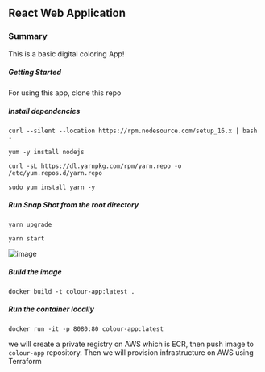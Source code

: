 ## React Web Application

### Summary
This is a basic digital coloring App! 

##### Getting Started
For using this app,  clone this repo

##### Install dependencies

`curl --silent --location https://rpm.nodesource.com/setup_16.x | bash -`

`yum -y install nodejs`

`curl -sL https://dl.yarnpkg.com/rpm/yarn.repo -o /etc/yum.repos.d/yarn.repo`

`sudo yum install yarn -y`

##### Run Snap Shot from the root directory

`yarn upgrade`

`yarn start`

![image](https://user-images.githubusercontent.com/66196388/182698138-ca6d6ea5-ffa6-471a-b0d0-d5bdf3814027.png)


##### Build the image

`docker build -t colour-app:latest .`

##### Run the container locally

`docker run -it -p 8080:80 colour-app:latest`

we will create a private registry on AWS which is ECR, then push image to `colour-app` repository.
Then we will provision infrastructure on AWS using Terraform
